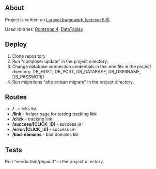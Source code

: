 ## About

Project is written on [Laravel framework (version 5.6)](https://laravel.com/docs/5.6)

Used libraries: [Bootstrap 4](https://getbootstrap.com/), [DataTables](https://datatables.net/)

## Deploy

1. Clone repository
2. Run "composer update" in the project directory.
3. Change database connection credentials in the .env file in the project directory:
   DB_HOST, DB_PORT, DB_DATABASE, DB_USERNAME, DB_PASSWORD
4. Run migrations "php artisan migrate" in the project directory.

## Routes
- **/** - clicks list
- **/link** - helper page for testing tracking link
- **/click** - tracking link
- **/success/[CLICK_ID]** - success url
- **/error/[CLICK_ID]** - success url
- **/bad-domains** - bad domains list

## Tests

Run "vendor/bin/phpunit" in the project directory.